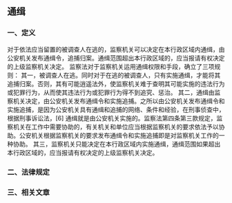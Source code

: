 ## 通缉

### 一、定义

对于依法应当留置的被调查人在逃的，监察机关可以决定在本行政区域内通缉，由公安机关发布通缉令，追捕归案。通缉范围超出本行政区域的，应当报请有权决定的上级监察机关决定。
监察法对于监察机关运用通缉权限和手段，确立了三项规则：
	其一，被调查人在逃。同时对于在逃的被调查人，只有实施通缉，才能将其追捕归案。否则，其有可能逍遥法外，使监察机关难于查明其可能实施的违法行为或犯罪行为，从而使其违法行为或犯罪行为得不到追究、惩治。
	其二，通缉由监察机关决定，由公安机关发布通缉令和实施追捕。之所以由公安机关发布通缉令和实施追捕，是因为公安机关具有通缉和追捕的网络、条件和经验，在刑事侦查中，根据刑事诉讼法，[6]
 	通缉就是由公安机关实施的。监察法第四条第三款规定，监察机关在工作中需要协助的，有关机关和单位应当根据监察机关的要求依法予以协助。公安机关根据监察机关的要求发布通缉令和实施追捕即是对监察机关工作的一种协助。
	其三，监察机关只能决定在本行政区域内实施通缉，通缉范围如果超出本行政区域的，应当报请有权决定的上级监察机关决定。

### 二、法律规定



### 三、相关文章
